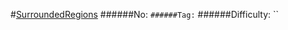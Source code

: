 #[SurroundedRegions](https://leetcode.com/problems/surrounded-regions/)
######No: ``
######Tag: ``
######Difficulty: ``
